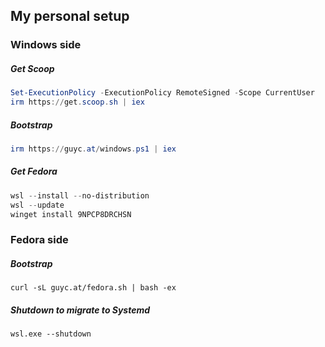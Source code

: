 ## My personal setup

### Windows side

##### Get Scoop

```powershell
Set-ExecutionPolicy -ExecutionPolicy RemoteSigned -Scope CurrentUser
irm https://get.scoop.sh | iex
```

##### Bootstrap

```powershell
irm https://guyc.at/windows.ps1 | iex
```

##### Get Fedora

```powershell
wsl --install --no-distribution
wsl --update
winget install 9NPCP8DRCHSN
```

### Fedora side

##### Bootstrap

```shell
curl -sL guyc.at/fedora.sh | bash -ex
```

##### Shutdown to migrate to Systemd

```shell
wsl.exe --shutdown
```
